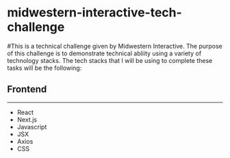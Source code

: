 # midwestern-interactive-tech-challenge
#This is a technical challenge given by Midwestern Interactive. The purpose of this challenge is to demonstrate technical abliity using a variety of technology stacks. The tech stacks that I will be using to complete these tasks will be the following: 

## Frontend 
----
- React
- Next.js
- Javascript
- JSX
- Axios
- CSS
